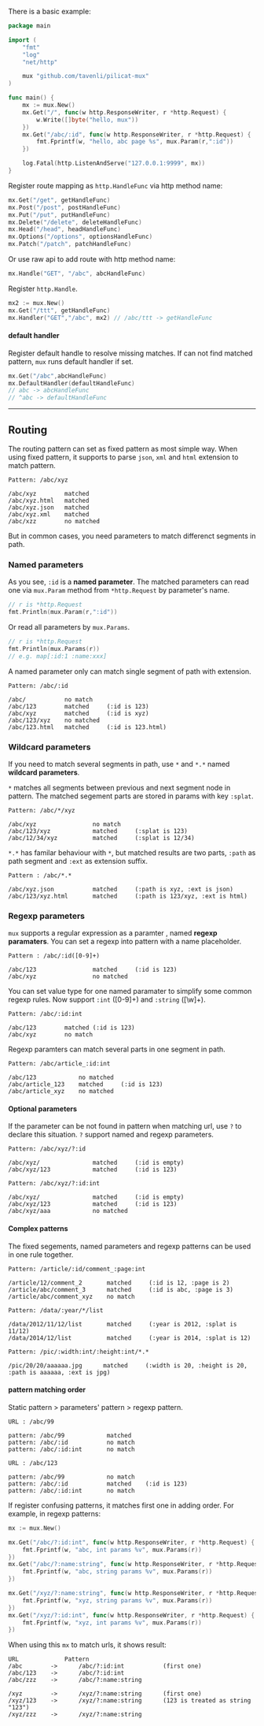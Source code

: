 
There is a basic example:

```go
package main

import (
    "fmt"
	"log"
	"net/http"

	mux "github.com/tavenli/pilicat-mux"
)

func main() {
	mx := mux.New()
	mx.Get("/", func(w http.ResponseWriter, r *http.Request) {
		w.Write([]byte("hello, mux"))
	})
	mx.Get("/abc/:id", func(w http.ResponseWriter, r *http.Request) {
		fmt.Fprintf(w, "hello, abc page %s", mux.Param(r,":id"))
	})

	log.Fatal(http.ListenAndServe("127.0.0.1:9999", mx))
}
```

Register route mapping as `http.HandleFunc` via http method name:

```go
mx.Get("/get", getHandleFunc)
mx.Post("/post", postHandleFunc)
mx.Put("/put", putHandleFunc)
mx.Delete("/delete", deleteHandleFunc)
mx.Head("/head", headHandleFunc)
mx.Options("/options", optionsHandleFunc)
mx.Patch("/patch", patchHandleFunc)
```

Or use raw api to add route with http method name:

```go
mx.Handle("GET", "/abc", abcHandleFunc)
```

Register `http.Handle`.

```go
mx2 := mux.New()
mx.Get("/ttt", getHandleFunc)
mx.Handler("GET","/abc", mx2) // /abc/ttt -> getHandleFunc
```

#### default handler

Register default handle to resolve missing matches. If can not find matched pattern, `mux` runs default handler if set.

```go
mx.Get("/abc",abcHandleFunc)
mx.DefaultHandler(defaultHandleFunc)
// abc -> abcHandleFunc
// ^abc -> defaultHandleFunc
```

-----

## Routing

The routing pattern can set as fixed pattern as most simple way. When using fixed pattern, it supports to parse `json`, `xml` and `html` extension to match pattern.

```
Pattern: /abc/xyz

/abc/xyz        matched
/abc/xyz.html   matched 
/abc/xyz.json   matched 
/abc/xyz.xml    matched 
/abc/xzz        no matched
```

But in common cases, you need parameters to match differenct segments in path.

### Named parameters

As you see, `:id` is a **named parameter**. The matched parameters can read one via `mux.Param` method from `*http.Request` by parameter's name.

```go
// r is *http.Request
fmt.Println(mux.Param(r,":id"))
```

Or read all parameters by `mux.Params`.

```go
// r is *http.Request
fmt.Println(mux.Params(r))
// e.g. map[:id:1 :name:xxx]
```

A named parameter only can match single segment of path with extension.

```
Pattern: /abc/:id

/abc/           no match
/abc/123        matched     (:id is 123)
/abc/xyz        matched     (:id is xyz)
/abc/123/xyz    no matched
/abc/123.html   matched     (:id is 123.html)
```

### Wildcard parameters

If you need to match several segments in path, use `*` and `*.*` named **wildcard parameters**.

`*` matches all segments between previous and next segment node in pattern. The matched segement parts are stored in params with key `:splat`.

```
Pattern: /abc/*/xyz

/abc/xyz                no match
/abc/123/xyz            matched     (:splat is 123)
/abc/12/34/xyz          matched     (:splat is 12/34)  
```

`*.*` has familar behaviour with `*`, but matched results are two parts, `:path` as path segment and `:ext` as extension suffix.

```
Pattern : /abc/*.*

/abc/xyz.json           matched     (:path is xyz, :ext is json)
/abc/123/xyz.html       matched     (:path is 123/xyz, :ext is html)
```

### Regexp parameters

`mux` supports a regular expression as a paramter , named **regexp paramaters**. You can set a regexp into pattern with a name placeholder.

```
Pattern : /abc/:id([0-9]+)

/abc/123                matched     (:id is 123)
/abc/xyz                no matched
```

You can set value type for one named paramater to simplify some common regexp rules. Now support `:int` ([0-9]+) and `:string` ([\w]+).

```
Pattern: /abc/:id:int

/abc/123        matched (:id is 123)
/abc/xyz        no match
```

Regexp paramters can match several parts in one segment in path.

```
Pattern: /abc/article_:id:int

/abc/123            no matched
/abc/article_123    matched     (:id is 123)
/abc/article_xyz    no matched
```

#### Optional parameters

If the parameter can be not found in pattern when matching url, use `?` to declare this situation. `?` support named and regexp parameters.

```
Pattern: /abc/xyz/?:id

/abc/xyz/               matched     (:id is empty)
/abc/xyz/123            matched     (:id is 123)
```

```
Pattern: /abc/xyz/?:id:int

/abc/xyz/               matched     (:id is empty)
/abc/xyz/123            matched     (:id is 123)
/abc/xyz/aaa            no matched
```

#### Complex patterns

The fixed segements, named parameters and regexp patterns can be used in one rule together.

```
Pattern: /article/:id/comment_:page:int

/article/12/comment_2       matched     (:id is 12, :page is 2)
/article/abc/comment_3      matched     (:id is abc, :page is 3)
/article/abc/comment_xyz    no match
```

```
Pattern: /data/:year/*/list

/data/2012/11/12/list       matched     (:year is 2012, :splat is 11/12)
/data/2014/12/list          matched     (:year is 2014, :splat is 12)
```

```
Pattern: /pic/:width:int/:height:int/*.*

/pic/20/20/aaaaaa.jpg      matched     (:width is 20, :height is 20, :path is aaaaaa, :ext is jpg)
```

#### pattern matching order

Static pattern > parameters' pattern > regexp pattern.

```
URL : /abc/99

pattern: /abc/99            matched
pattern: /abc/:id           no match
pattern: /abc/:id:int       no match

URL : /abc/123

pattern: /abc/99            no match
pattern: /abc/:id           matched    (:id is 123)
pattern: /abc/:id:int       no match
```

If register confusing patterns, it matches first one in adding order. For example, in regexp patterns:

```go
mx := mux.New()

mx.Get("/abc/?:id:int", func(w http.ResponseWriter, r *http.Request) {
	fmt.Fprintf(w, "abc, int params %v", mux.Params(r))
})
mx.Get("/abc/?:name:string", func(w http.ResponseWriter, r *http.Request) {
	fmt.Fprintf(w, "abc, string params %v", mux.Params(r))
})

mx.Get("/xyz/?:name:string", func(w http.ResponseWriter, r *http.Request) {
	fmt.Fprintf(w, "xyz, string params %v", mux.Params(r))
})
mx.Get("/xyz/?:id:int", func(w http.ResponseWriter, r *http.Request) {
	fmt.Fprintf(w, "xyz, int params %v", mux.Params(r))
})
```

When using this `mx` to match urls, it shows result:

```
URL				Pattern
/abc		->		/abc/?:id:int			(first one)
/abc/123	->		/abc/?:id:int
/abc/zzz	->		/abc/?:name:string

/xyz		->		/xyz/?:name:string		(first one)
/xyz/123	->		/xyz/?:name:string		(123 is treated as string "123")
/xyz/zzz	->		/xyz/?:name:string
```
